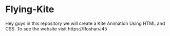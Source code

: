 # Flying-Kite
Hey guys in this repository we will create a Kite Animation Using HTML and CSS. To see the website visit https://RoshanJ45
